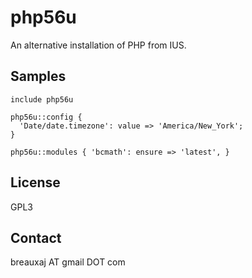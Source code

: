 php56u
======

An alternative installation of PHP from IUS.

Samples
-------
```
include php56u
```
```
php56u::config {
  'Date/date.timezone': value => 'America/New_York';
}
```
```
php56u::modules { 'bcmath': ensure => 'latest', }
```

License
-------
GPL3

Contact
-------
breauxaj AT gmail DOT com